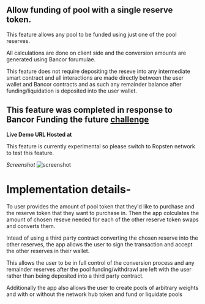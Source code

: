 ## Allow funding of pool with a single reserve token.
This feature allows any pool to be funded using just one of the pool reserves.

All calculations are done on client side and the conversion amounts are generated using Bancor forumulae.

This feature does not require depositing the reseve into any intermediate smart contract and all interactions are made
directly between the user wallet and Bancor contracts and as such any remainder balance after funding/liquidation is deposited into the user wallet.


## This feature was completed in response to Bancor Funding the future [challenge](https://gitcoin.co/issue/bancorprotocol/contracts/344/4119)

**Live Demo URL Hosted at**

This feature is currently experimental so please switch to Ropsten network to test this feature.

*Screenshot*
![screenshot](https://github.com/pRoy24/katanapools/blob/master/screenshots/fund_liquidate_single.png)


# Implementation details-
To user provides the amount of pool token that they'd like to purchase and the reserve token that they want to purchase in.
Then the app colculates the amount of chosen reseve needed for each of the other reserve token swaps and converts them.

Intead of using a third party contract converting the chosen reserve into the other reserves, the app allows the user to sign the transaction and accept the other reserves in their wallet.

This allows the user to be in full control of the conversion process and any remainder reserves after the pool funding/withdrawl are left with the user rather than being deposited into a third party contract.

Additionally the app also allows the user to create pools of arbitrary weights and with or without the network hub token and fund or liquidate pools